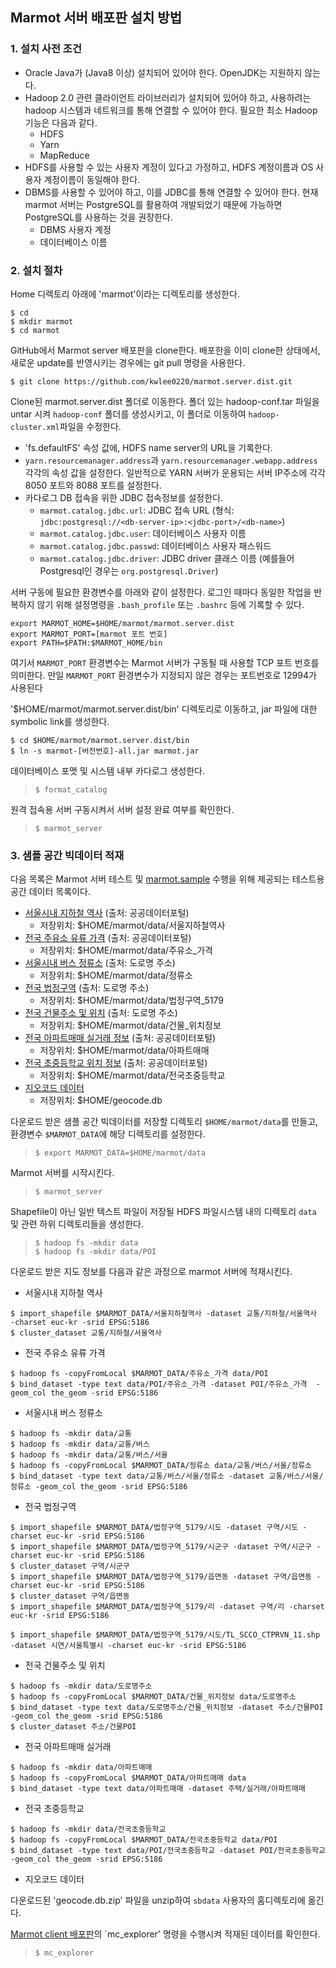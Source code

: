 ## Marmot 서버 배포판 설치 방법

### 1. 설치 사전 조건
* Oracle Java가 (Java8 이상) 설치되어 있어야 한다. OpenJDK는 지원하지 않는다.
* Hadoop 2.0 관련 클라이언트 라이브러리가 설치되어 있어야 하고, 사용하려는 hadoop
 	시스템과 네트워크를 통해 연결할 수 있어야 한다. 필요한 최소 Hadoop 기능은
	다음과 같다.
	- HDFS
	- Yarn
	- MapReduce
* HDFS를 사용할 수 있는 사용자 계정이 있다고 가정하고, HDFS 계정이름과 OS 사용자 계정이름이
동일해야 한다.
* DBMS를 사용할 수 있어야 하고, 이를 JDBC를 통해 연결할 수 있어야 한다. 현재 marmot 서버는
PostgreSQL를 활용하여 개발되었기 때문에 가능하면 PostgreSQL를 사용하는 것을 권장한다.
	- DBMS 사용자 계정
	- 데이터베이스 이름

### 2. 설치 절차

Home 디렉토리 아래에 'marmot'이라는 디렉토리를 생성한다.
<pre><code>$ cd
$ mkdir marmot
$ cd marmot
</code></pre>

GitHub에서 Marmot server 배포판을 clone한다. 배포한을 이미 clone한 상태에서,
새로운 update를 반영시키는 경우에는 git pull 명령을 사용한다.
<pre><code>$ git clone https://github.com/kwlee0220/marmot.server.dist.git
</code></pre>

Clone된 marmot.server.dist 폴더로 이동한다.
폴더 있는 hadoop-conf.tar 파일을 untar 시켜 `hadoop-conf` 폴더를 생성시키고, 이 폴더로 이동하여
`hadoop-cluster.xml`파일을 수정한다.
* 'fs.defaultFS' 속성 값에, HDFS name server의 URL을 기록한다.
* `yarn.resourcemanager.address`과 `yarn.resourcemanager.webapp.address` 각각의 속성 값을 설정한다.
	일반적으로 YARN 서버가 운용되는 서버 IP주소에 각각 8050 포트와 8088 포트를 설정한다.
* 카다로그 DB 접속을 위한 JDBC 접속정보를 설정한다.
	- `marmot.catalog.jdbc.url`: JDBC 접속 URL (형식: `jdbc:postgresql://<db-server-ip>:<jdbc-port>/<db-name>`)
	- `marmot.catalog.jdbc.user`: 데이터베이스 사용자 이름
	- `marmot.catalog.jdbc.passwd`: 데이터베이스 사용자 패스워드
	- `marmot.catalog.jdbc.driver`: JDBC driver 클래스 이름
		(예를들어 Postgresql인 경우는 `org.postgresql.Driver`)

서버 구동에 필요한 환경변수를 아래와 같이 설정한다.
로그인 때마다 동일한 작업을 반복하지 않기 위해 설정명령을 `.bash_profile` 또는 `.bashrc` 등에 기록할 수 있다.
<pre><code>export MARMOT_HOME=$HOME/marmot/marmot.server.dist
export MARMOT_PORT=[marmot 포트 번호]
export PATH=$PATH:$MARMOT_HOME/bin
</code></pre>
여기서 `MARMOT_PORT` 환경변수는 Marmot 서버가 구동될 때 사용할 TCP 포트 번호를 의미한다.
만일 `MARMOT_PORT` 환경변수가 지정되지 않은 경우는 포트번호로 12994가 사용된다

'$HOME/marmot/marmot.server.dist/bin' 디렉토리로 이동하고, jar 파일에 대한 symbolic link를 생성한다.
<pre><code>$ cd $HOME/marmot/marmot.server.dist/bin
$ ln -s marmot-[버전번호]-all.jar marmot.jar
</code></pre>

데이터베이스 포맷 및 시스템 내부 카다로그 생성한다.
>`$ format_catalog`

원격 접속용 서버 구동시켜서 서버 설정 완료 여부를 확인한다.
> `$ marmot_server`

### 3. 샘플 공간 빅데이터 적재
다음 목록은 Marmot 서버 테스트 및 [marmot.sample](https://github.com/kwlee0220/marmot.sample) 수행을 위해
제공되는 테스트용 공간 데이터 목록이다.
* [서울시내 지하철 역사](https://www.dropbox.com/s/g0yj0cyr69fjjip/%EC%84%9C%EC%9A%B8%EC%A7%80%ED%95%98%EC%B2%A0%EC%97%AD%EC%82%AC.zip?dl=0) (출처: 공공데이터포털)
	- 저장위치: $HOME/marmot/data/서울지하철역사
* [전국 주유소 유류 가격](https://www.dropbox.com/s/1z44nyfputmbmpa/%EC%A3%BC%EC%9C%A0%EC%86%8C_%EA%B0%80%EA%B2%A9.zip?dl=0) (출처: 공공데이터포털)
	- 저장위치: $HOME/marmot/data/주유소_가격
* [서울시내 버스 정류소](http://gofile.me/2wzSJ/lXteHiEV2) (출처: 도로명 주소)
	- 저장위치: $HOME/marmot/data/정류소
* [전국 법정구역](http://gofile.me/2wzSJ/D3wV5AZce) (출처: 도로명 주소)
	- 저장위치: $HOME/marmot/data/법정구역_5179
* [전국 건물주소 및 위치](http://gofile.me/2wzSJ/fSh3I6AiG)  (출처: 도로명 주소)
	- 저장위치: $HOME/marmot/data/건물_위치정보
* [전국 아파트매매 실거래 정보](http://gofile.me/2wzSJ/VdWdqySDy)  (출처: 공공데이터포털)
	- 저장위치: $HOME/marmot/data/아파트매매
* [전국 초중등학교 위치 정보](http://gofile.me/2wzSJ/EjC2eLMJJ)  (출처: 공공데이터포털)
	- 저장위치: $HOME/marmot/data/전국초중등학교
* [지오코드 데이터](http://gofile.me/2wzSJ/fPZvkbgVh)
	- 저장위치: $HOME/geocode.db

다운로드 받은 샘플 공간 빅데이터를 저장할 디렉토리 `$HOME/marmot/data`를 만들고, 환경변수 `$MARMOT_DATA`에
해당 디렉토리를 설정한다.
> `$ export MARMOT_DATA=$HOME/marmot/data`

Marmot 서버를 시작시킨다.
> `$ marmot_server`

Shapefile이 아닌 일반 텍스트 파일이 저장될 HDFS 파일시스템 내의 디렉토리 `data` 및 관련 하위 디렉토리들을 생성한다.
> `$ hadoop fs -mkdir data`</br>
> `$ hadoop fs -mkdir data/POI`

다운로드 받은 지도 정보를 다음과 같은 과정으로 marmot 서버에 적재시킨다.
* 서울시내 지하철 역사
<pre><code>$ import_shapefile $MARMOT_DATA/서울지하철역사 -dataset 교통/지하철/서울역사 -charset euc-kr -srid EPSG:5186
$ cluster_dataset 교통/지하철/서울역사
</code></pre>
* 전국 주유소 유류 가격
<pre><code>$ hadoop fs -copyFromLocal $MARMOT_DATA/주유소_가격 data/POI
$ bind_dataset -type text data/POI/주유소_가격 -dataset POI/주유소_가격  -geom_col the_geom -srid EPSG:5186
</code></pre>
* 서울시내 버스 정류소
<pre><code>$ hadoop fs -mkdir data/교통
$ hadoop fs -mkdir data/교통/버스
$ hadoop fs -mkdir data/교통/버스/서울
$ hadoop fs -copyFromLocal $MARMOT_DATA/정류소 data/교통/버스/서울/정류소
$ bind_dataset -type text data/교통/버스/서울/정류소 -dataset 교통/버스/서울/정류소 -geom_col the_geom -srid EPSG:5186
</code></pre>
* 전국 법정구역
<pre><code>$ import_shapefile $MARMOT_DATA/법정구역_5179/시도 -dataset 구역/시도 -charset euc-kr -srid EPSG:5186
$ import_shapefile $MARMOT_DATA/법정구역_5179/시군구 -dataset 구역/시군구 -charset euc-kr -srid EPSG:5186
$ cluster_dataset 구역/시군구
$ import_shapefile $MARMOT_DATA/법정구역_5179/읍면동 -dataset 구역/읍면동 -charset euc-kr -srid EPSG:5186
$ cluster_dataset 구역/읍면동
$ import_shapefile $MARMOT_DATA/법정구역_5179/리 -dataset 구역/리 -charset euc-kr -srid EPSG:5186

$ import_shapefile $MARMOT_DATA/법정구역_5179/시도/TL_SCCO_CTPRVN_11.shp -dataset 시연/서울특별시 -charset euc-kr -srid EPSG:5186
</code></pre>
* 전국 건물주소 및 위치
<pre><code>$ hadoop fs -mkdir data/도로명주소
$ hadoop fs -copyFromLocal $MARMOT_DATA/건물_위치정보 data/도로명주소
$ bind_dataset -type text data/도로명주소/건물_위치정보 -dataset 주소/건물POI -geom_col the_geom -srid EPSG:5186
$ cluster_dataset 주소/건물POI
</code></pre>

* 전국 아파트매매 실거래
<pre><code>$ hadoop fs -mkdir data/아파트매매
$ hadoop fs -copyFromLocal $MARMOT_DATA/아파트매매 data
$ bind_dataset -type text data/아파트매매 -dataset 주택/실거래/아파트매매
</code></pre>

* 전국 초중등학교
<pre><code>$ hadoop fs -mkdir data/전국초중등학교
$ hadoop fs -copyFromLocal $MARMOT_DATA/전국초중등학교 data/POI
$ bind_dataset -type text data/POI/전국초중등학교 -dataset POI/전국초중등학교 -geom_col the_geom -srid EPSG:5186
</code></pre>

* 지오코드 데이터

다운로드된 'geocode.db.zip' 파일을 unzip하여 `sbdata` 사용자의 홈디렉토리에 옮긴다.

[Marmot client 배포판](https://github.com/kwlee0220/marmot.client.dist)의 `mc_explorer' 명령을 수행시켜 적재된 데이터를 확인한다.
> `$ mc_explorer`
